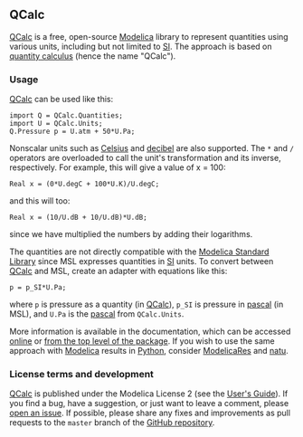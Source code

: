 QCalc
-----

[QCalc] is a free, open-source [Modelica] library to represent quantities using
various units, including but not limited to [SI].  The approach is based on
[quantity calculus] (hence the name "QCalc").

### Usage

[QCalc] can be used like this:

    import Q = QCalc.Quantities;
    import U = QCalc.Units;
    Q.Pressure p = U.atm + 50*U.Pa;

Nonscalar units such as [Celsius] and [decibel] are also supported.  The `*` and
`/` operators are overloaded to call the unit's transformation and its inverse,
respectively.  For example, this will give a value of x = 100:

    Real x = (0*U.degC + 100*U.K)/U.degC;

and this will too:

    Real x = (10/U.dB + 10/U.dB)*U.dB;

since we have multiplied the numbers by adding their logarithms.

The quantities are not directly compatible with the [Modelica Standard Library]
since MSL expresses quantities in [SI] units.  To convert between [QCalc] and
MSL, create an adapter with equations like this:

    p = p_SI*U.Pa;

where `p` is pressure as a quantity (in [QCalc]), `p_SI` is pressure in
[pascal][] (in MSL), and `U.Pa` is
the [pascal] from `QCalc.Units`.

More information is available in the documentation, which can be
accessed [online](http://kdavies4.github.com/QCalc) or
[from the top level of the package](QCalc/package.mo).  If you wish to use the
same approach with [Modelica] results in [Python], consider [ModelicaRes] and
[natu].

### License terms and development

[QCalc] is published under the Modelica License 2 (see the
[User's Guide](http://kdavies4.github.com/QCalc/QCalc_UsersGuide.html#Units.UsersGuide.License)).
If you find a bug, have a suggestion, or just want to leave a comment, please
[open an issue](https://github.com/kdavies4/QCalc/issues/new).  If possible,
please share any fixes and improvements as pull requests to the `master` branch of
the [GitHub repository].


[QCalc]: http://kdavies4.github.io/QCalc/
[Modelica]: https://www.modelica.org/
[SI]: http://en.wikipedia.org/wiki/International_System_of_Units
[quantity calculus]: http://en.wikipedia.org/wiki/Quantity_calculus
[Modelica Standard Library]: https://github.com/modelica/Modelica
[Celsius]: http://en.wikipedia.org/wiki/Celsius
[decibel]: http://en.wikipedia.org/wiki/Decibel
[pascal]: http://en.wikipedia.org//wiki/Pascal_(unit)
[Python]: https://www.python.org
[ModelicaRes]: http://kdavies4.github.io/ModelicaRes/
[natu]: http://kdavies4.github.io/natu/
[GitHub repository]: https://github.com/kdavies4/QCalc

